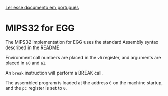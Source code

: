 [Ler esse documento em português](mips-doc-pt.md)

# MIPS32 for EGG

The MIPS32 implementation for EGG uses the standard Assembly syntax described in
the [README](README.md).

Environment call numbers are placed in the `v0` register, and arguments are
placed in `a0` and `a1`.

An `break` instruction will perform a BREAK call.

The assembled program is loaded at the address `0` on the machine startup, and
the `pc` register is set to `0`.
